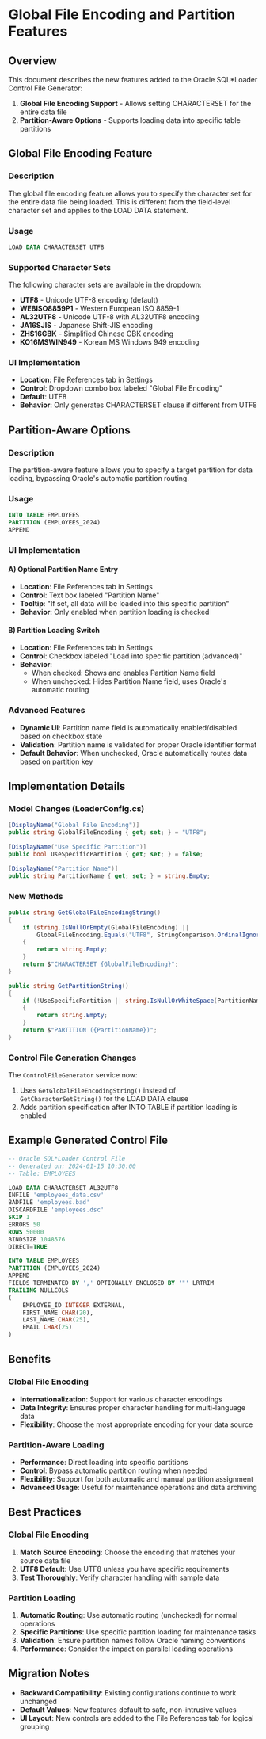 # Global File Encoding and Partition Features

## Overview

This document describes the new features added to the Oracle SQL*Loader Control File Generator:

1. **Global File Encoding Support** - Allows setting CHARACTERSET for the entire data file
2. **Partition-Aware Options** - Supports loading data into specific table partitions

## Global File Encoding Feature

### Description
The global file encoding feature allows you to specify the character set for the entire data file being loaded. This is different from the field-level character set and applies to the LOAD DATA statement.

### Usage
```sql
LOAD DATA CHARACTERSET UTF8
```

### Supported Character Sets
The following character sets are available in the dropdown:

- **UTF8** - Unicode UTF-8 encoding (default)
- **WE8ISO8859P1** - Western European ISO 8859-1
- **AL32UTF8** - Unicode UTF-8 with AL32UTF8 encoding
- **JA16SJIS** - Japanese Shift-JIS encoding
- **ZHS16GBK** - Simplified Chinese GBK encoding
- **KO16MSWIN949** - Korean MS Windows 949 encoding

### UI Implementation
- **Location**: File References tab in Settings
- **Control**: Dropdown combo box labeled "Global File Encoding"
- **Default**: UTF8
- **Behavior**: Only generates CHARACTERSET clause if different from UTF8

## Partition-Aware Options

### Description
The partition-aware feature allows you to specify a target partition for data loading, bypassing Oracle's automatic partition routing.

### Usage
```sql
INTO TABLE EMPLOYEES
PARTITION (EMPLOYEES_2024)
APPEND
```

### UI Implementation

#### A) Optional Partition Name Entry
- **Location**: File References tab in Settings
- **Control**: Text box labeled "Partition Name"
- **Tooltip**: "If set, all data will be loaded into this specific partition"
- **Behavior**: Only enabled when partition loading is checked

#### B) Partition Loading Switch
- **Location**: File References tab in Settings
- **Control**: Checkbox labeled "Load into specific partition (advanced)"
- **Behavior**: 
  - When checked: Shows and enables Partition Name field
  - When unchecked: Hides Partition Name field, uses Oracle's automatic routing

### Advanced Features
- **Dynamic UI**: Partition name field is automatically enabled/disabled based on checkbox state
- **Validation**: Partition name is validated for proper Oracle identifier format
- **Default Behavior**: When unchecked, Oracle automatically routes data based on partition key

## Implementation Details

### Model Changes (LoaderConfig.cs)
```csharp
[DisplayName("Global File Encoding")]
public string GlobalFileEncoding { get; set; } = "UTF8";

[DisplayName("Use Specific Partition")]
public bool UseSpecificPartition { get; set; } = false;

[DisplayName("Partition Name")]
public string PartitionName { get; set; } = string.Empty;
```

### New Methods
```csharp
public string GetGlobalFileEncodingString()
{
    if (string.IsNullOrEmpty(GlobalFileEncoding) || 
        GlobalFileEncoding.Equals("UTF8", StringComparison.OrdinalIgnoreCase))
    {
        return string.Empty;
    }
    return $"CHARACTERSET {GlobalFileEncoding}";
}

public string GetPartitionString()
{
    if (!UseSpecificPartition || string.IsNullOrWhiteSpace(PartitionName))
    {
        return string.Empty;
    }
    return $"PARTITION ({PartitionName})";
}
```

### Control File Generation Changes
The `ControlFileGenerator` service now:
1. Uses `GetGlobalFileEncodingString()` instead of `GetCharacterSetString()` for the LOAD DATA clause
2. Adds partition specification after INTO TABLE if partition loading is enabled

## Example Generated Control File

```sql
-- Oracle SQL*Loader Control File
-- Generated on: 2024-01-15 10:30:00
-- Table: EMPLOYEES

LOAD DATA CHARACTERSET AL32UTF8
INFILE 'employees_data.csv'
BADFILE 'employees.bad'
DISCARDFILE 'employees.dsc'
SKIP 1
ERRORS 50
ROWS 50000
BINDSIZE 1048576
DIRECT=TRUE

INTO TABLE EMPLOYEES
PARTITION (EMPLOYEES_2024)
APPEND
FIELDS TERMINATED BY ',' OPTIONALLY ENCLOSED BY '"' LRTRIM
TRAILING NULLCOLS
(
    EMPLOYEE_ID INTEGER EXTERNAL,
    FIRST_NAME CHAR(20),
    LAST_NAME CHAR(25),
    EMAIL CHAR(25)
)
```

## Benefits

### Global File Encoding
- **Internationalization**: Support for various character encodings
- **Data Integrity**: Ensures proper character handling for multi-language data
- **Flexibility**: Choose the most appropriate encoding for your data source

### Partition-Aware Loading
- **Performance**: Direct loading into specific partitions
- **Control**: Bypass automatic partition routing when needed
- **Flexibility**: Support for both automatic and manual partition assignment
- **Advanced Usage**: Useful for maintenance operations and data archiving

## Best Practices

### Global File Encoding
1. **Match Source Encoding**: Choose the encoding that matches your source data file
2. **UTF8 Default**: Use UTF8 unless you have specific requirements
3. **Test Thoroughly**: Verify character handling with sample data

### Partition Loading
1. **Automatic Routing**: Use automatic routing (unchecked) for normal operations
2. **Specific Partitions**: Use specific partition loading for maintenance tasks
3. **Validation**: Ensure partition names follow Oracle naming conventions
4. **Performance**: Consider the impact on parallel loading operations

## Migration Notes

- **Backward Compatibility**: Existing configurations continue to work unchanged
- **Default Values**: New features default to safe, non-intrusive values
- **UI Layout**: New controls are added to the File References tab for logical grouping 